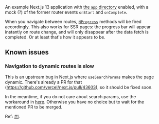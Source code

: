 An example Next.js 13 application with [the `app` directory](https://beta.nextjs.org/docs/routing/fundamentals) enabled, with a mock (?) of the former router events `onStart` and `onComplete`.

When you navigate between routes, [`NProgress`](https://ricostacruz.com/nprogress) methods will be fired accordingly. This also works for SSR pages: the progress bar will appear instantly on route change, and will only disappear after the data fetch is completed. Or at least that's how it appears to be.

## Known issues

### Navigation to dynamic routes is slow

This is an upstream bug in Next.js where `useSearchParams` makes the page dynamic. There's already a PR for that (https://github.com/vercel/next.js/pull/43603), so it should be fixed soon.

In the meantime, if you do not care about search params, use the workaround in [here](https://github.com/joulev/nextjs13-router-events/issues/1#issuecomment-1336428594). Otherwise you have no choice but to wait for the mentioned PR to be merged.

Ref: [#1](https://github.com/joulev/nextjs13-router-events/issues/1).
